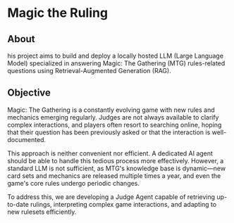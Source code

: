 # Magic the Ruling

## About

his project aims to build and deploy a locally hosted LLM (Large Language Model) specialized in answering Magic: The Gathering (MTG) rules-related questions using Retrieval-Augmented Generation (RAG).

## Objective

Magic: The Gathering is a constantly evolving game with new rules and mechanics emerging regularly. Judges are not always available to clarify complex interactions, and players often resort to searching online, hoping that their question has been previously asked or that the interaction is well-documented.

This approach is neither convenient nor efficient. A dedicated AI agent should be able to handle this tedious process more effectively. However, a standard LLM is not sufficient, as MTG's knowledge base is dynamic—new card sets and mechanics are released multiple times a year, and even the game's core rules undergo periodic changes.

To address this, we are developing a Judge Agent capable of retrieving up-to-date rulings, interpreting complex game interactions, and adapting to new rulesets efficiently.
